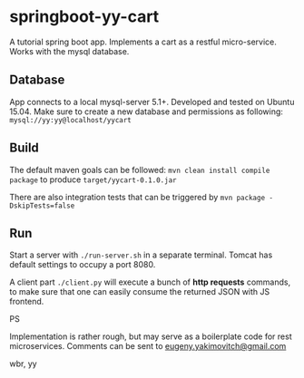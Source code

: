 springboot-yy-cart
==================

A tutorial spring boot app. Implements a cart as a restful micro-service. Works with the mysql database.


Database
--------
App connects to a local mysql-server 5.1+. Developed and tested on Ubuntu 15.04. Make sure to create a new database and permissions as following:
`mysql://yy:yy@localhost/yycart`


Build
-----

The default maven goals can be followed: `mvn clean install compile package` to produce `target/yycart-0.1.0.jar`

There are also integration tests that can be triggered by `mvn package -DskipTests=false`

Run
---

Start a server with `./run-server.sh` in a separate terminal. Tomcat has default settings to occupy  a port 8080. 

A client part `./client.py` will execute a bunch of **http requests** commands, to make sure that one can easily consume the returned JSON with JS frontend.


PS

Implementation is rather rough, but may serve as a boilerplate code for rest microservices. Comments can be sent to eugeny.yakimovitch@gmail.com

wbr,
yy
